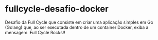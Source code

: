 # fullcycle-desafio-docker
Desafio da Full Cycle que consiste em criar uma aplicação simples em Go (Golang) que, ao ser executada dentro de um container Docker, exiba a mensagem: Full Cycle Rocks!!
